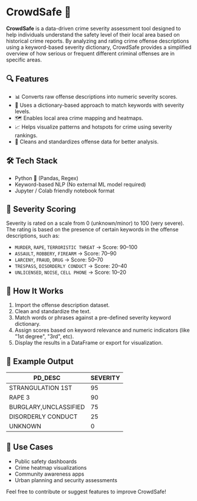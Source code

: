 # CrowdSafe 🚨

**CrowdSafe** is a data-driven crime severity assessment tool designed to help individuals understand the safety level of their local area based on historical crime reports. By analyzing and rating crime offense descriptions using a keyword-based severity dictionary, CrowdSafe provides a simplified overview of how serious or frequent different criminal offenses are in specific areas.

## 🔍 Features

- 📊 Converts raw offense descriptions into numeric severity scores.
- 🧠 Uses a dictionary-based approach to match keywords with severity levels.
- 🗺️ Enables local area crime mapping and heatmaps.
- 📈 Helps visualize patterns and hotspots for crime using severity rankings.
- 🧹 Cleans and standardizes offense data for better analysis.

## 🛠️ Tech Stack

- Python 🐍 (Pandas, Regex)
- Keyword-based NLP (No external ML model required)
- Jupyter / Colab friendly notebook format

## 🚦 Severity Scoring

Severity is rated on a scale from 0 (unknown/minor) to 100 (very severe). The rating is based on the presence of certain keywords in the offense descriptions, such as:

- `MURDER`, `RAPE`, `TERRORISTIC THREAT` → Score: 90–100
- `ASSAULT`, `ROBBERY`, `FIREARM` → Score: 70–90
- `LARCENY`, `FRAUD`, `DRUG` → Score: 50–70
- `TRESPASS`, `DISORDERLY CONDUCT` → Score: 20–40
- `UNLICENSED`, `NOISE`, `CELL PHONE` → Score: 10–20

## 📂 How It Works

1. Import the offense description dataset.
2. Clean and standardize the text.
3. Match words or phrases against a pre-defined severity keyword dictionary.
4. Assign scores based on keyword relevance and numeric indicators (like "1st degree", "3rd", etc).
5. Display the results in a DataFrame or export for visualization.

## 🧠 Example Output

| PD_DESC                      | SEVERITY |
|-----------------------------|----------|
| STRANGULATION 1ST           | 95       |
| RAPE 3                      | 90       |
| BURGLARY,UNCLASSIFIED       | 75       |
| DISORDERLY CONDUCT          | 25       |
| UNKNOWN                     | 0        |

## 📍 Use Cases

- Public safety dashboards
- Crime heatmap visualizations
- Community awareness apps
- Urban planning and security assessments


Feel free to contribute or suggest features to improve CrowdSafe!
